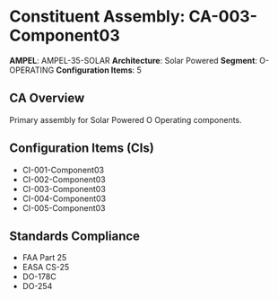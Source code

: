 # Constituent Assembly: CA-003-Component03

**AMPEL**: AMPEL-35-SOLAR
**Architecture**: Solar Powered
**Segment**: O-OPERATING
**Configuration Items**: 5

## CA Overview
Primary assembly for Solar Powered O Operating components.

## Configuration Items (CIs)
- CI-001-Component03
- CI-002-Component03
- CI-003-Component03
- CI-004-Component03
- CI-005-Component03

## Standards Compliance
- FAA Part 25
- EASA CS-25
- DO-178C
- DO-254
